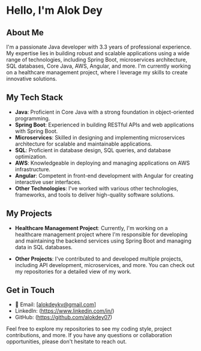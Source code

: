 # Hello, I'm Alok Dey

## About Me
I'm a passionate Java developer with 3.3 years of professional experience. My expertise lies in building robust and scalable applications using a wide range of technologies, including Spring Boot, microservices architecture, SQL databases, Core Java, AWS, Angular, and more. I'm currently working on a healthcare management project, where I leverage my skills to create innovative solutions.

## My Tech Stack
- **Java**: Proficient in Core Java with a strong foundation in object-oriented programming.
- **Spring Boot**: Experienced in building RESTful APIs and web applications with Spring Boot.
- **Microservices**: Skilled in designing and implementing microservices architecture for scalable and maintainable applications.
- **SQL**: Proficient in database design, SQL queries, and database optimization.
- **AWS**: Knowledgeable in deploying and managing applications on AWS infrastructure.
- **Angular**: Competent in front-end development with Angular for creating interactive user interfaces.
- **Other Technologies**: I've worked with various other technologies, frameworks, and tools to deliver high-quality software solutions.

## My Projects
- **Healthcare Management Project**: Currently, I'm working on a healthcare management project where I'm responsible for developing and maintaining the backend services using Spring Boot and managing data in SQL databases.

- **Other Projects**: I've contributed to and developed multiple projects, including API development, microservices, and more. You can check out my repositories for a detailed view of my work.

## Get in Touch
- 📧 Email: [alokdeykv@gmail.com]
- LinkedIn: (https://www.linkedin.com/in/)
- GitHub: (https://github.com/alokdey07)

Feel free to explore my repositories to see my coding style, project contributions, and more. If you have any questions or collaboration opportunities, please don't hesitate to reach out.
